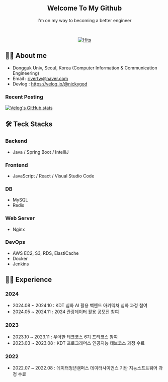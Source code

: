 <div align="center">

  
<h2> Welcome To My Github </h2> 
  
  I'm on my way to becoming a better engineer <br>
  
  
 <div align="center">
    <br>
   
[![Hits](https://hits.seeyoufarm.com/api/count/incr/badge.svg?url=https%3A%2F%2Fgithub.com%2Frivertw777%2Fhit-counter&count_bg=%2379C83D&title_bg=%23555555&icon=&icon_color=%23E7E7E7&title=hits&edge_flat=false)](https://hits.seeyoufarm.com)

</div>
  
</div>

## 🧑‍💻 About me
- Dongguk Univ, Seoul, Korea (Computer Information & Communication Engineering)
- Email : rivertw@naver.com
- Devlog : https://velog.io/@nickygod

### Recent Posting
[![Velog's GitHub stats](https://velog-readme-stats.vercel.app/api?name=nickygod)](https://velog.io/@nickygod)


## 🛠️ Teck Stacks
### Backend
- Java / Spring Boot / IntelliJ

### Frontend
- JavaScript / React / Visual Studio Code

### DB
- MySQL
- Redis

### Web Server
- Nginx
  
### DevOps
- AWS EC2, S3, RDS, ElastiCache
- Docker
- Jenkins

## 🏃‍♀️ Experience
### 2024
- 2024.08 ~ 2024.10 : KDT 심화 AI 활용 백엔드 아키텍처 심화 과정 참여
- 2024.05 ~ 2024.11 : 2024 관광데이터 활용 공모전 참여
  
### 2023
- 2023.10 ~ 2023.11 : 우아한 테크코스 6기 프리코스 참여 
- 2023.03 ~ 2023.08 : KDT 프로그래머스 인공지능 데브코스 과정 수료

### 2022
- 2022.07 ~ 2022.08 : 데이터청년캠퍼스 데이터사이언스 기반 지능소프트웨어 과정 수료

